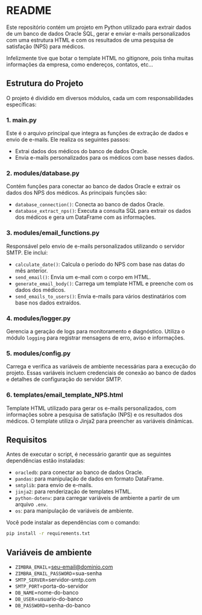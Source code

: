 # README

Este repositório contém um projeto em Python utilizado para extrair dados de um banco de dados Oracle SQL, gerar e enviar e-mails personalizados com uma estrutura HTML e com os resultados de uma pesquisa de satisfação (NPS) para médicos.

Infelizmente tive que botar o template HTML no gitignore, pois tinha muitas informações da empresa, como endereços, contatos, etc...

## Estrutura do Projeto

O projeto é dividido em diversos módulos, cada um com responsabilidades específicas:

### 1. **main.py**
Este é o arquivo principal que integra as funções de extração de dados e envio de e-mails. Ele realiza os seguintes passos:
- Extrai dados dos médicos do banco de dados Oracle.
- Envia e-mails personalizados para os médicos com base nesses dados.

### 2. **modules/database.py**
Contém funções para conectar ao banco de dados Oracle e extrair os dados dos NPS dos médicos. As principais funções são:
- `database_connection()`: Conecta ao banco de dados Oracle.
- `database_extract_nps()`: Executa a consulta SQL para extrair os dados dos médicos e gera um DataFrame com as informações.

### 3. **modules/email_functions.py**
Responsável pelo envio de e-mails personalizados utilizando o servidor SMTP. Ele inclui:
- `calculate_date()`: Calcula o período do NPS com base nas datas do mês anterior.
- `send_email()`: Envia um e-mail com o corpo em HTML.
- `generate_email_body()`: Carrega um template HTML e preenche com os dados dos médicos.
- `send_emails_to_users()`: Envia e-mails para vários destinatários com base nos dados extraídos.

### 4. **modules/logger.py**
Gerencia a geração de logs para monitoramento e diagnóstico. Utiliza o módulo `logging` para registrar mensagens de erro, aviso e informações.

### 5. **modules/config.py**
Carrega e verifica as variáveis de ambiente necessárias para a execução do projeto. Essas variáveis incluem credenciais de conexão ao banco de dados e detalhes de configuração do servidor SMTP.

### 6. **templates/email_template_NPS.html**
Template HTML utilizado para gerar os e-mails personalizados, com informações sobre a pesquisa de satisfação (NPS) e os resultados dos médicos. O template utiliza o Jinja2 para preencher as variáveis dinâmicas.

## Requisitos

Antes de executar o script, é necessário garantir que as seguintes dependências estão instaladas:

- `oracledb`: para conectar ao banco de dados Oracle.
- `pandas`: para manipulação de dados em formato DataFrame.
- `smtplib`: para envio de e-mails.
- `jinja2`: para renderização de templates HTML.
- `python-dotenv`: para carregar variáveis de ambiente a partir de um arquivo `.env`.
- `os`: para manipulação de variáveis de ambiente.

Você pode instalar as dependências com o comando:

```bash
pip install -r requirements.txt
```

## Variáveis de ambiente
- `ZIMBRA_EMAIL`=seu-email@dominio.com
- `ZIMBRA_EMAIL_PASSWORD`=sua-senha
- `SMTP_SERVER`=servidor-smtp.com
- `SMTP_PORT`=porta-do-servidor
- `DB_NAME`=nome-do-banco
- `DB_USER`=usuario-do-banco
- `DB_PASSWORD`=senha-do-banco

